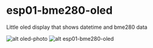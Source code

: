 # esp01-bme280-oled
Little oled display that shows datetime and bme280 data

![alt oled-photo](https://i.imgur.com/mRxBX8X.png)
![alt esp01-bme280-oled](https://i.imgur.com/6uibNkp.png)
